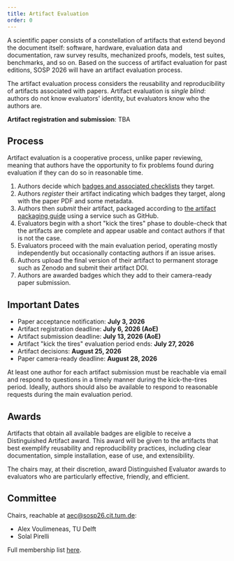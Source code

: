 ```yaml
---
title: Artifact Evaluation
order: 0
---
```


A scientific paper consists of a constellation of artifacts that extend beyond the document itself:
software, hardware, evaluation data and documentation, raw survey results, mechanized proofs, models, test suites, benchmarks, and so on.
Based on the success of artifact evaluation for past editions, SOSP 2026 will have an artifact evaluation process.

The artifact evaluation process considers the reusability and reproducibility of artifacts associated with papers.
Artifact evaluation is _single blind_: authors do not know evaluators' identity, but evaluators know who the authors are.

<!-- **Call for evaluators**: Apply [here](./aec-call) to join the artifact evaluation committee! -->

**Artifact registration and submission**: TBA


## Process

Artifact evaluation is a cooperative process, unlike paper reviewing, meaning that authors have the opportunity to fix problems found during evaluation if they can do so in reasonable time.

1. Authors decide which [badges and associated checklists](./badges) they target.
2. Authors _register_ their artifact indicating which badges they target, along with the paper PDF and some metadata.
3. Authors then _submit_ their artifact, packaged according to [the artifact packaging guide](/packaging-guide) using a service such as GitHub.
4. Evaluators begin with a short "kick the tires" phase to double-check that the artifacts are complete and appear usable and contact authors if that is not the case.
5. Evaluators proceed with the main evaluation period, operating mostly independently but occasionally contacting authors if an issue arises.
6. Authors upload the final version of their artifact to permanent storage such as Zenodo and submit their artifact DOI.
7. Authors are awarded badges which they add to their camera-ready paper submission.


## Important Dates

- Paper acceptance notification: **July 3, 2026**
- Artifact registration deadline: **July 6, 2026 (AoE)**
- Artifact submission deadline: **July 13, 2026 (AoE)**
- Artifact "kick the tires" evaluation period ends: **July 27, 2026**
- Artifact decisions: **August 25, 2026**
- Paper camera-ready deadline: **August 28, 2026**

At least one author for each artifact submission must be reachable via email and respond to questions in a timely manner during the kick-the-tires period.
Ideally, authors should also be available to respond to reasonable requests during the main evaluation period.


## Awards

Artifacts that obtain all available badges are eligible to receive a Distinguished Artifact award.
This award will be given to the artifacts that best exemplify reusability and reproducibility practices, including clear documentation, simple installation, ease of use, and extensibility.

The chairs may, at their discretion, award Distinguished Evaluator awards to evaluators who are particularly effective, friendly, and efficient.


## Committee

Chairs, reachable at [aec@sosp26.cit.tum.de](aec@sosp26.cit.tum.de):
- Alex Voulimeneas, TU Delft
- Solal Pirelli

Full membership list [here](./committee).
